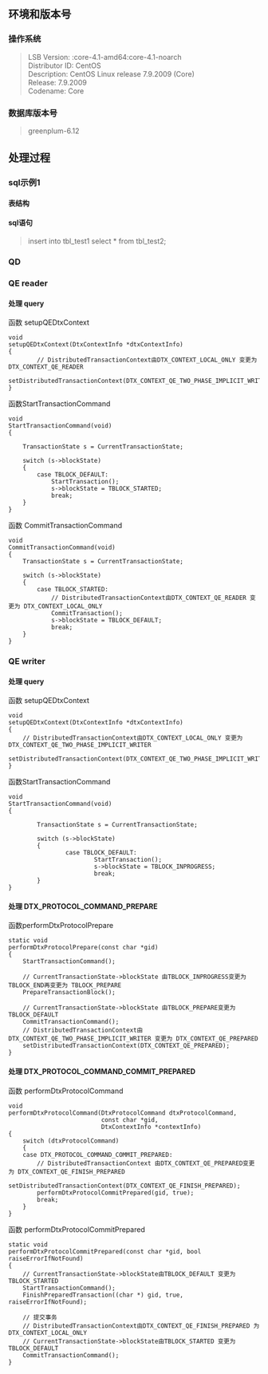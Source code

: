 ## 环境和版本号  

### 操作系统  
> LSB Version:	:core-4.1-amd64:core-4.1-noarch  
> Distributor ID:	CentOS  
> Description:	CentOS Linux release 7.9.2009 (Core)  
> Release:	7.9.2009  
> Codename:	Core  

### 数据库版本号  
> greenplum-6.12  

## 处理过程  

### sql示例1  

#### 表结构  

#### sql语句  
> insert into tbl_test1 select * from tbl_test2;  

### QD  

### QE reader  
#### 处理 query 
函数 setupQEDtxContext  
```
void
setupQEDtxContext(DtxContextInfo *dtxContextInfo)
{
        // DistributedTransactionContext由DTX_CONTEXT_LOCAL_ONLY 变更为 DTX_CONTEXT_QE_READER
        setDistributedTransactionContext(DTX_CONTEXT_QE_TWO_PHASE_IMPLICIT_WRITER);
}
```

函数StartTransactionCommand  
```
void
StartTransactionCommand(void)
{

	TransactionState s = CurrentTransactionState;

	switch (s->blockState)
	{
		case TBLOCK_DEFAULT:
			StartTransaction();
			s->blockState = TBLOCK_STARTED;
			break;
	}
}
```

函数 CommitTransactionCommand  
```
void
CommitTransactionCommand(void)
{
	TransactionState s = CurrentTransactionState;

	switch (s->blockState)
	{
		case TBLOCK_STARTED:
			// DistributedTransactionContext由DTX_CONTEXT_QE_READER 变更为 DTX_CONTEXT_LOCAL_ONLY
			CommitTransaction();
			s->blockState = TBLOCK_DEFAULT;
			break;
	}
}
```

### QE writer  
#### 处理 query   
函数 setupQEDtxContext  
```
void
setupQEDtxContext(DtxContextInfo *dtxContextInfo)
{
	// DistributedTransactionContext由DTX_CONTEXT_LOCAL_ONLY 变更为 DTX_CONTEXT_QE_TWO_PHASE_IMPLICIT_WRITER
	setDistributedTransactionContext(DTX_CONTEXT_QE_TWO_PHASE_IMPLICIT_WRITER);
}
```
函数StartTransactionCommand
```
void
StartTransactionCommand(void)
{

        TransactionState s = CurrentTransactionState;

        switch (s->blockState)
        {
                case TBLOCK_DEFAULT:
                        StartTransaction();
                        s->blockState = TBLOCK_INPROGRESS;
                        break;
        }
}
```

#### 处理 DTX_PROTOCOL_COMMAND_PREPARE  
函数performDtxProtocolPrepare  
```
static void
performDtxProtocolPrepare(const char *gid)
{
	StartTransactionCommand();

	// CurrentTransactionState->blockState 由TBLOCK_INPROGRESS变更为TBLOCK_END再变更为 TBLOCK_PREPARE
	PrepareTransactionBlock();

	// CurrentTransactionState->blockState 由TBLOCK_PREPARE变更为 TBLOCK_DEFAULT
	CommitTransactionCommand();
	// DistributedTransactionContext由DTX_CONTEXT_QE_TWO_PHASE_IMPLICIT_WRITER 变更为 DTX_CONTEXT_QE_PREPARED
	setDistributedTransactionContext(DTX_CONTEXT_QE_PREPARED);
}
```

#### 处理 DTX_PROTOCOL_COMMAND_COMMIT_PREPARED  
函数 performDtxProtocolCommand  
```
void
performDtxProtocolCommand(DtxProtocolCommand dtxProtocolCommand,
						  const char *gid,
						  DtxContextInfo *contextInfo)
{
	switch (dtxProtocolCommand)
	{
	case DTX_PROTOCOL_COMMAND_COMMIT_PREPARED:
		// DistributedTransactionContext 由DTX_CONTEXT_QE_PREPARED变更为 DTX_CONTEXT_QE_FINISH_PREPARED
		setDistributedTransactionContext(DTX_CONTEXT_QE_FINISH_PREPARED);
		performDtxProtocolCommitPrepared(gid, true);
		break;
	}
}
```

函数 performDtxProtocolCommitPrepared  
```
static void
performDtxProtocolCommitPrepared(const char *gid, bool raiseErrorIfNotFound)
{
	// CurrentTransactionState->blockState由TBLOCK_DEFAULT 变更为 TBLOCK_STARTED
	StartTransactionCommand();
	FinishPreparedTransaction((char *) gid, true, raiseErrorIfNotFound);
	
	// 提交事务
	// DistributedTransactionContext由DTX_CONTEXT_QE_FINISH_PREPARED 为 DTX_CONTEXT_LOCAL_ONLY
	// CurrentTransactionState->blockState由TBLOCK_STARTED 变更为 TBLOCK_DEFAULT
	CommitTransactionCommand();
}

```
